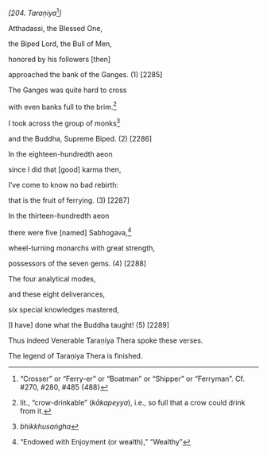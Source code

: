 *\[204. Taraṇiya*[^1]*\]*

Atthadassi, the Blessed One,

the Biped Lord, the Bull of Men,

honored by his followers \[then\]

approached the bank of the Ganges. (1) \[2285\]

The Ganges was quite hard to cross

with even banks full to the brim.[^2]

I took across the group of monks[^3]

and the Buddha, Supreme Biped. (2) \[2286\]

In the eighteen-hundredth aeon

since I did that \[good\] karma then,

I’ve come to know no bad rebirth:

that is the fruit of ferrying. (3) \[2287\]

In the thirteen-hundredth aeon

there were five \[named\] Sabhogava,[^4]

wheel-turning monarchs with great strength,

possessors of the seven gems. (4) \[2288\]

The four analytical modes,

and these eight deliverances,

six special knowledges mastered,

\[I have\] done what the Buddha taught! (5) \[2289\]

Thus indeed Venerable Taraṇiya Thera spoke these verses.

The legend of Taraṇiya Thera is finished.

[^1]: “Crosser” or “Ferry-er” or “Boatman” or “Shipper” or “Ferryman”.
    Cf. \#270, \#280, \#485 {488}

[^2]: lit., “crow-drinkable” (*kākapeyya*), i.e., so full that a crow
    could drink from it.

[^3]: *bhikkhusaṅgha*

[^4]: “Endowed with Enjoyment (or wealth),” “Wealthy”
